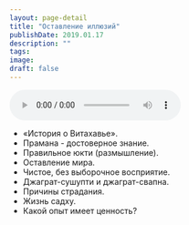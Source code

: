 ```yaml
---
layout: page-detail
title: "Оставление иллюзий"
publishDate: 2019.01.17
description: ""
tags:
image:
draft: false
---
```


<audio title="2019.01.17 - Оставление иллюзий.mp3" src="/upload/iblock/23a/23a1d2e185c1eb3c1c2bf4fd1b6cddf7.mp3" controls=""></audio>

* «История о Витахавье».
* Прамана - достоверное знание.
* Правильное юкти (размышление).
* Оставление мира.
* Чистое, без выборочное восприятие.
* Джаграт-сушупти и джаграт-свапна.
* Причины страдания.
* Жизнь садху.
* Какой опыт имеет ценность?

  
